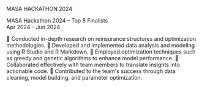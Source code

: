 MASA HACKATHON 2024

MASA Hackathon 2024 – Top 8 Finalists	
Apr 2024 – Jun 2024

	Conducted in-depth research on reinsurance structures and optimization methodologies.
	Developed and implemented data analysis and modeling using R Studio and R Markdown.
	Employed optimization techniques such as greedy and genetic algorithms to enhance model performance.
	Collaborated effectively with team members to translate insights into actionable code.
	Contributed to the team's success through data cleaning, model building, and parameter optimization.

